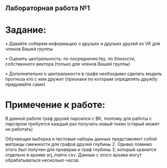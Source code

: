 ## Лабораторная работа №1

# Задание:

• Давайте соберем информацию о друзьях и друзьях друзей из VK для членов Вашей группы

• Оценить центральность: по посредничеству, по близости, собственного вектора (только для членов Вашей группы)

• Дополнительно к центральности в графе необходимо сделать модель прогноза кто с кем дружит (признаки по которым определять дружбу придумайте сами)


# Примечение к работе:

В данной работе граф друзей парсился с ВК, поэтому для работы с парсером требуется каждый раз получать новый токен (старый может не работать)

Обучающая выборка и тестовые наборы данных представляют собой матрицы смежности для графов друзей глубины 2. Однако помимо этого был получен для проверки и граф глубины 3, который хранится отдельно в архиве arj_matrix.csv. Данные с этого архива могут обрабатываться несколько часов.
